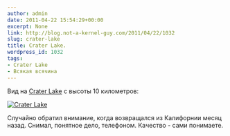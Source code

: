 ```yaml
---
author: admin
date: 2011-04-22 15:54:29+00:00
excerpt: None
link: http://blog.not-a-kernel-guy.com/2011/04/22/1032
slug: crater-lake
title: Crater Lake.
wordpress_id: 1032
tags:
- Crater Lake
- Всякая всячина
---
```


Вид на [Crater Lake](http://en.wikipedia.org/wiki/Crater_Lake) с высоты 10 километров:

[![Crater Lake](http://blog.not-a-kernel-guy.com/wp-content/uploads/2011/04/crater_lake-300x198.jpg)](http://blog.not-a-kernel-guy.com/wp-content/uploads/2011/04/crater_lake.jpg)

Случайно обратил внимание, когда возвращался из Калифорнии месяц назад. Снимал, понятное дело, телефоном. Качество - сами понимаете.
